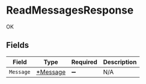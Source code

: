 # ReadMessagesResponse

OK


## Fields

| Field                                      | Type                                       | Required                                   | Description                                |
| ------------------------------------------ | ------------------------------------------ | ------------------------------------------ | ------------------------------------------ |
| `Message`                                  | [*Message](../../models/shared/message.md) | :heavy_minus_sign:                         | N/A                                        |